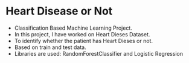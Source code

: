 # Heart Disease or Not
* Classification Based Machine Learning Project. 
* In this project, I have worked on Heart Dieses Dataset.
* To identify whether the patient has Heart Dieses or not. 
* Based on train and test data. 
* Libraries are used: RandomForestClassifier and Logistic Regression
